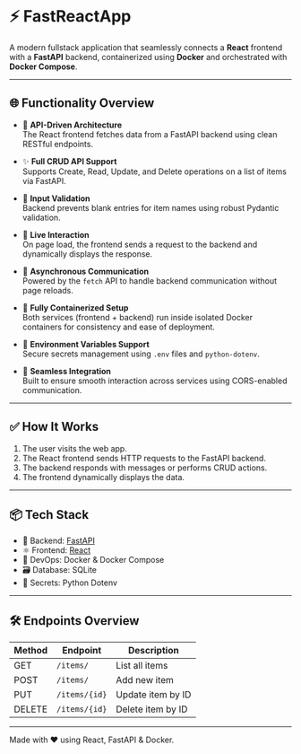 # ⚡ FastReactApp

A modern fullstack application that seamlessly connects a **React** frontend with a **FastAPI** backend, containerized using **Docker** and orchestrated with **Docker Compose**.

---

## 🌐 Functionality Overview

- 🧠 **API-Driven Architecture**  
  The React frontend fetches data from a FastAPI backend using clean RESTful endpoints.

- ✨ **Full CRUD API Support**  
  Supports Create, Read, Update, and Delete operations on a list of items via FastAPI.

- 🚫 **Input Validation**  
  Backend prevents blank entries for item names using robust Pydantic validation.

- 🚀 **Live Interaction**  
  On page load, the frontend sends a request to the backend and dynamically displays the response.

- 🔄 **Asynchronous Communication**  
  Powered by the `fetch` API to handle backend communication without page reloads.

- 🐳 **Fully Containerized Setup**  
  Both services (frontend + backend) run inside isolated Docker containers for consistency and ease of deployment.

- 🔐 **Environment Variables Support**  
  Secure secrets management using `.env` files and `python-dotenv`.

- 🔗 **Seamless Integration**  
  Built to ensure smooth interaction across services using CORS-enabled communication.

---

## ✅ How It Works

1. The user visits the web app.
2. The React frontend sends HTTP requests to the FastAPI backend.
3. The backend responds with messages or performs CRUD actions.
4. The frontend dynamically displays the data.

---

## 📦 Tech Stack

- 🧬 Backend: [FastAPI](https://fastapi.tiangolo.com/)
- ⚛️ Frontend: [React](https://reactjs.org/)
- 🐳 DevOps: Docker & Docker Compose
- 🗃️ Database: SQLite
- 🔐 Secrets: Python Dotenv

---

## 🛠️ Endpoints Overview

| Method | Endpoint        | Description             |
|--------|-----------------|-------------------------|
| GET    | `/items/`       | List all items          |
| POST   | `/items/`       | Add new item            |
| PUT    | `/items/{id}`   | Update item by ID       |
| DELETE | `/items/{id}`   | Delete item by ID       |

---

Made with ❤️ using React, FastAPI & Docker.
